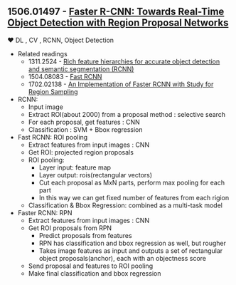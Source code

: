 ## 1506.01497 - [Faster R-CNN: Towards Real-Time Object Detection with Region Proposal Networks](https://arxiv.org/abs/1506.01497)
&hearts; DL , CV , RCNN, Object Detection
+ Related readings
  + 1311.2524 - [Rich feature hierarchies for accurate object detection and semantic segmentation (RCNN)](https://arxiv.org/abs/1311.2524)
  + 1504.08083 - [Fast RCNN](https://arxiv.org/abs/1504.08083)
  + 1702.02138 - [An Implementation of Faster RCNN with Study for Region Sampling](https://arxiv.org/abs/1702.02138)
+ RCNN: 
    + Input image
    + Extract ROI(about 2000) from a proposal method : selective search
    + For each proposal, get features : CNN
    + Classification : SVM + Bbox regression
+ Fast RCNN: ROI pooling
    + Extract features from input images : CNN 
    + Get ROI: projected region proposals
    + ROI pooling: 
        + Layer input: feature map
        + Layer output: rois(rectangular vectors)
        + Cut each proposal as MxN parts, perform max pooling for each part
        + In this way we can get fixed number of features from each rigion
    + Classification & Bbox Regression: combined as a multi-task model
+ Faster RCNN: RPN
    + Extract features from input images : CNN 
    + Get ROI proposals from RPN
        + Predict proposals from features
        + RPN has classification and bbox regression as well, but rougher
        + Takes image features as input and outputs a set of rectangular object proposals(anchor), each with an objectness score
    + Send proposal and features to ROI pooling
    + Make final classification and bbox regression

